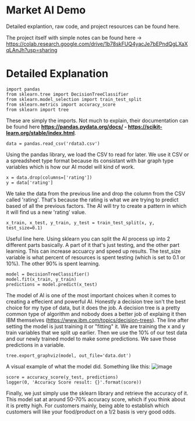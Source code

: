 # Market AI Demo
Detailed explantion, raw code, and project resources can be found here.

The project itself with simple notes can be found here -> https://colab.research.google.com/drive/1b78skFUQ4yacJe7bEPndQgLXaXqLAnJh?usp=sharing

# Detailed Explanation
```
import pandas
from sklearn.tree import DecisionTreeClassifier
from sklearn.model_selection import train_test_split
from sklearn.metrics import accuracy_score
from sklearn import tree
```
These are simply the imports. Not much to explain, their documentation can be found here **https://pandas.pydata.org/docs/ - https://scikit-learn.org/stable/index.html**.

```
data = pandas.read_csv('rdata3.csv')
```
Using the pandas library, we load the CSV to read for later. We use it CSV or a spreadsheet type format because its consistant with bar graph type variables which is how our AI model will kind of work.

```
x = data.drop(columns=['rating'])
y = data['rating']
```
We take the data from the previous line and drop the column from the CSV called 'rating'. That's because the rating is what we are trying to predict based of all the previous factors. The AI will try to create a pattern in which it will find us a new 'rating' value.

```
x_train, x_test, y_train, y_test = train_test_split(x, y, test_size=0.1)
```
Useful line here. Using sklearn you can split the AI process up into 2 different parts basically. A part of it that's just testing, and the other part learning. This can increase accuarcy and speed up results. The test_size variable is what percent of resources is spent testing (which is set to 0.1 or 10%). The other 90% is spent learning.

```
model = DecisionTreeClassifier()
model.fit(x_train, y_train)
predictions = model.predict(x_test)
```
The model of AI is one of the most important choices when it comes to creating a effecient and powerful AI. Honestly a decision tree isn't the best choice for my type of data, but it does the job. A decision tree is a pretty common type of algorithm and nobody does a better job of explaing it then IBM themselves (https://www.ibm.com/topics/decision-trees). The line after setting the model is just training it or "fitting" it. We are training the x and y train variables that we split up earlier. Then we use the 10% of our test data and our newly trained model to make some predictions. We save those predictions in a variable.

```
tree.export_graphviz(model, out_file='data.dot')
```
A visual example of what the model did. Something like this:
![image](https://user-images.githubusercontent.com/106291837/170409009-87b21d3d-bc26-48b4-8c44-5db1226d0f6d.png)


```
score = accuracy_score(y_test, predictions)
logger(0, 'Accuracy Score result: {}'.format(score))
```
Finally, we just simply use the sklearn library and retrieve the accuracy of it. This model sat at around 50-70% accuracy score, which if you think about it is pretty high. For customers mainly, being able to establish which customers will like your food/product on a 1/2 basis is very good odds.
